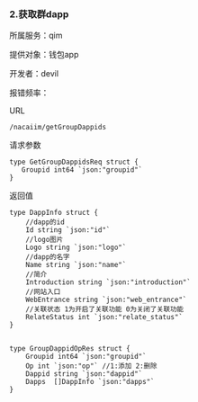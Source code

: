 ### **2.获取群dapp**

所属服务：qim

提供对象：钱包app

开发者：devil

报错频率：

URL

```
/nacaiim/getGroupDappids
```

请求参数

    type GetGroupDappidsReq struct {
       Groupid int64 `json:"groupid"`
    }

返回值

    type DappInfo struct {
    	//dapp的id
    	Id string `json:"id"`
    	//logo图片
    	Logo string `json:"logo"`
    	//dapp的名字
    	Name string `json:"name"`
    	//简介
    	Introduction string `json:"introduction"`
    	//网站入口
    	WebEntrance string `json:"web_entrance"`
    	//关联状态 1为开启了关联功能 0为关闭了关联功能
    	RelateStatus int `json:"relate_status"`
    }


    type GroupDappidOpRes struct {
    	Groupid int64 `json:"groupid"`
    	Op int `json:"op"` //1:添加 2:删除
    	Dappid string `json:"dappid"`
    	Dapps  []DappInfo `json:"dapps"`
    }




